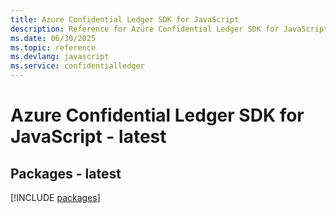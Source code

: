 ```yaml
---
title: Azure Confidential Ledger SDK for JavaScript
description: Reference for Azure Confidential Ledger SDK for JavaScript
ms.date: 06/30/2025
ms.topic: reference
ms.devlang: javascript
ms.service: confidentialledger
---
```

# Azure Confidential Ledger SDK for JavaScript - latest
## Packages - latest
[!INCLUDE [packages](confidential-ledger-index.md)]